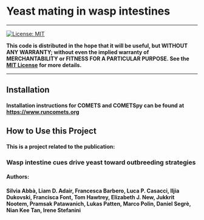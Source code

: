# Yeast mating in wasp intestines
[/Yeast mating in wasp intestines/]: <> (Give a project description: What your application does,
Why you used the technologies you used,
Some of the challenges you faced and features you hope to implement in the future.)
***
[![License: MIT](https://img.shields.io/badge/License-MIT-yellow.svg)](https://opensource.org/licenses/MIT)


**This code is distributed in the hope that it will be useful, but WITHOUT ANY WARRANTY; without even the implied warranty of MERCHANTABILITY or FITNESS FOR A PARTICULAR PURPOSE. See the [MIT License](http://choosealicense.com/licenses/mit/) for more details.**
***


## Installation
#### Installation instructions for COMETS and COMETSpy can be found at https://www.runcomets.org
[/https://www.runcomets.org/]: <https://www.runcomets.org> (Provide step-by-step instructions on how to install your project. 
Even if it isn't a software package, give instructions on how to run locally. 
You should include the steps required to install your project and also the required dependencies if any.
Provide a step-by-step description of how to get the development environment set and running.)

## How to Use this Project
#### This is a project related to the publication: 

### Wasp intestine cues drive yeast toward outbreeding strategies 

#### Authors:
#### Silvia Abbà, Liam D. Adair, Francesca Barbero, Luca P. Casacci, Iljia Dukovski, Francisca Font, Tom Hawtrey, Elizabeth J. New, Jukkrit Nootem, Pramsak Patawanich, Lukas Patten, Marco Polin, Daniel Segrè, Nian Kee Tan, Irene Stefanini
[//]: <> (Provide instructions and examples so users/contributors can use the project.
Explain what the code does and how to run it.
Include screenshots/examples. This may be superseded by an external documentation site.)


